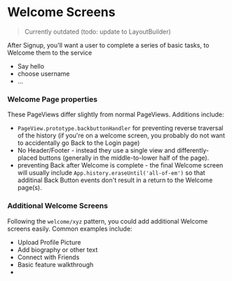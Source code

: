 # Welcome Screens

> Currently outdated (todo: update to LayoutBuilder) 

After Signup, you'll want a user to complete a series of basic tasks, to Welcome them to the service
- Say hello
- choose username
- ...


### Welcome Page properties 

These PageViews differ slightly from normal PageViews. Additions include: 
- `PageView.prototype.backbuttonHandler` for preventing reverse traversal of the history (if you're on a welcome screen, you probably do not want to accidentally go Back to the Login page) 
- No Header/Footer - instead they use a single view and differently-placed buttons (generally in the middle-to-lower half of the page). 
- preventing Back after Welcome is complete - the final Welcome screen will usually include `App.history.eraseUntil('all-of-em')` so that additinal Back Button events don't result in a return to the Welcome page(s). 


### Additional Welcome Screens

Following the `welcome/xyz` pattern, you could add additional Welcome screens easily. Common examples include:
- Upload Profile Picture
- Add biography or other text
- Connect with Friends
- Basic feature walkthrough
-
